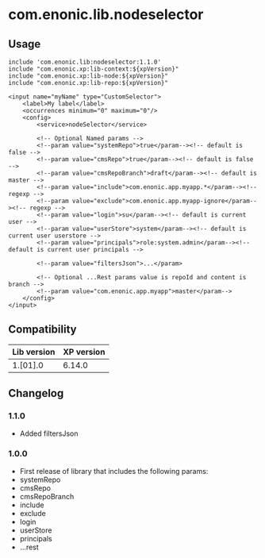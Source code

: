 # com.enonic.lib.nodeselector

## Usage

	include 'com.enonic.lib:nodeselector:1.1.0'
	include "com.enonic.xp:lib-context:${xpVersion}"
	include "com.enonic.xp:lib-node:${xpVersion}"
	include "com.enonic.xp:lib-repo:${xpVersion}"

	<input name="myName" type="CustomSelector">
		<label>My label</label>
		<occurrences minimum="0" maximum="0"/>
		<config>
			<service>nodeSelector</service>

			<!-- Optional Named params -->
			<!--param value="systemRepo">true</param--><!-- default is false -->
			<!--param value="cmsRepo">true</param--><!-- default is false -->
			<!--param value="cmsRepoBranch">draft</param--><!-- default is master -->
			<!--param value="include">com.enonic.app.myapp.*</param--><!-- regexp -->
			<!--param value="exclude">com.enonic.app.myapp-ignore</param--><!-- regexp -->
			<!--param value="login">su</param--><!-- default is current user -->
			<!--param value="userStore">system</param--><!-- default is current user userstore -->
			<!--param value="principals">role:system.admin</param--><!-- default is current user principals -->

			<!--param value="filtersJson">...</param>

			<!-- Optional ...Rest params value is repoId and content is branch -->
			<!--param value="com.enonic.app.myapp">master</param-->
		</config>
	</input>

## Compatibility

| Lib version | XP version |
| ----------- | ---------- |
| 1.[01].0 | 6.14.0 |

## Changelog

### 1.1.0

* Added filtersJson

### 1.0.0

* First release of library that includes the following params:
* systemRepo
* cmsRepo
* cmsRepoBranch
* include
* exclude
* login
* userStore
* principals
* ...rest
